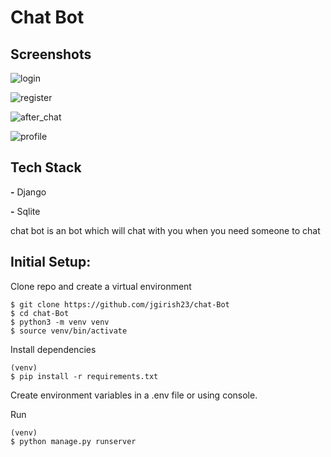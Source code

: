 # Chat Bot

## Screenshots

![login](https://user-images.githubusercontent.com/76240891/225709350-f044e2f1-f13d-47a2-8930-54b552687874.png)

![register](https://user-images.githubusercontent.com/76240891/225709558-5853f9a3-7c28-4b6b-8656-a673762bba28.png)

![after_chat](https://user-images.githubusercontent.com/76240891/225709624-388b433d-f406-4859-8922-85981b0d4eb0.png)

![profile](https://user-images.githubusercontent.com/76240891/225709667-062e89fc-db30-4e8a-8308-e84a4208644c.png)

## Tech Stack

**-** Django

**-** Sqlite

chat bot is an bot which will chat with you when you need someone to chat


## Initial Setup:

Clone repo and create a virtual environment

```
$ git clone https://github.com/jgirish23/chat-Bot
$ cd chat-Bot
$ python3 -m venv venv
$ source venv/bin/activate
```

Install dependencies

```
(venv)
$ pip install -r requirements.txt
```

Create environment variables in a .env file
or using console.

Run

```
(venv)
$ python manage.py runserver
```
